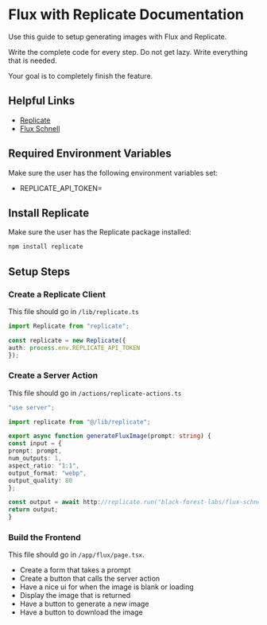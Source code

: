# Flux with Replicate Documentation

Use this guide to setup generating images with Flux and Replicate.

Write the complete code for every step. Do not get lazy. Write everything that is needed.

Your goal is to completely finish the feature.

## Helpful Links

- [Replicate](https://replicate.com)
- [Flux Schnell](https://replicate.com/black-forest-labs/flux-schnell?input=nodejs)

## Required Environment Variables

Make sure the user has the following environment variables set:

- REPLICATE_API_TOKEN=

## Install Replicate

Make sure the user has the Replicate package installed:

```bash
npm install replicate
```

## Setup Steps

### Create a Replicate Client

This file should go in `/lib/replicate.ts`

```ts
import Replicate from "replicate";

const replicate = new Replicate({
auth: process.env.REPLICATE_API_TOKEN
});
```

### Create a Server Action

This file should go in `/actions/replicate-actions.ts`

```ts
"use server";

import replicate from "@/lib/replicate";

export async function generateFluxImage(prompt: string) {
const input = {
prompt: prompt,
num_outputs: 1,
aspect_ratio: "1:1",
output_format: "webp",
output_quality: 80
};

const output = await http://replicate.run("black-forest-labs/flux-schnell", { input });
return output;
}
```

### Build the Frontend

This file should go in `/app/flux/page.tsx`.

- Create a form that takes a prompt
- Create a button that calls the server action
- Have a nice ui for when the image is blank or loading
- Display the image that is returned
- Have a button to generate a new image
- Have a button to download the image
